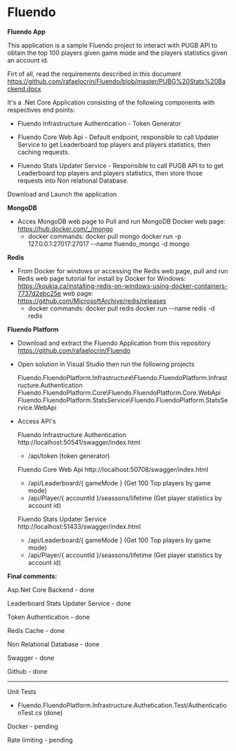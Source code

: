 # Fluendo
<b>Fluendo App</b>

This application is a sample Fluendo project to interact with PUGB API to obtain the top 100 players given game mode and  the players statistics given an account id.

Firt of all, read the requirements described in this document https://github.com/rafaelocrin/Fluendo/blob/master/PUBG%20Stats%20Backend.docx

It's a .Net Core Application consisting of the following components with respectives end points:

- Fluendo Infrastructure Authentication - Token Generator  

- Fluendo Core Web Api - Default endpoint, responsible to call Updater Service to get Leaderboard top players and players statistics, then caching requests.  

- Fluendo Stats Updater Service - Responsible to call PUGB API to to get Leaderboard top players and players statistics, then store those requests into Non relational Database.  

Download and Launch the application

<b>MongoDB</b>
- Acces MongoDB web page to Pull and run MongoDB Docker
    web page: https://hub.docker.com/_/mongo
    - docker commands:
         docker pull mongo
         docker run -p 127.0.0.1:27017:27017 --name fluendo_mongo -d mongo

<b>Redis</b>
- From Docker for windows or accessing the Redis web page, pull and run Redis
    web page tutorial for install by Docker for Windows: https://koukia.ca/installing-redis-on-windows-using-docker-containers-7737d2ebc25e
    web page: https://github.com/MicrosoftArchive/redis/releases
    - docker commands:
           docker pull redis
           docker run --name redis -d redis
 
<b>Fluendo Platform</b> 
- Download and extract the Fluendo Application from this repository
   https://github.com/rafaelocrin/Fluendo 

- Open solution in Visual Studio then run the following projects

  Fluendo.FluendoPlatform.Infrastructure\Fluendo.FluendoPlatform.Infrastructure.Authentication
  Fluendo.FluendoPlatform.Core\Fluendo.FluendoPlatform.Core.WebApi
  Fluendo.FluendoPlatform.StatsService\Fluendo.FluendoPlatform.StatsService.WebApi

- Access API's 

  Fluendo Infrastructure Authentication
  http://localhost:50541/swagger/index.html
     - /api/token (token generator)

  Fluendo Core Web Api
  http://localhost:50708/swagger/index.html
     - /api/Leaderboard/{ gameMode } (Get 100 Top players by game mode)
     - /api/Player/{ accountId }/seassons/lifetime (Get player statistics by account id)

  Fluendo Stats Updater Service
  http://localhost:51433/swagger/index.html
     - /api/Leaderboard/{ gameMode } (Get 100 Top players by game mode)
     - /api/Player/{ accountId }/seassons/lifetime (Get player statistics by account id)

<b>Final comments:</b>

Asp.Net Core Backend - done

Leaderboard Stats Updater Service - done

Token Authentication - done

Redis Cache - done

Non Relational Database - done

Swagger - done

Github - done

--------------------------------------

Unit Tests
   - Fluendo.FluendoPlatform.Infrastructure.Authetication.Test/AuthenticationTest.cs (done)

Docker - pending

Rate limiting - pending


